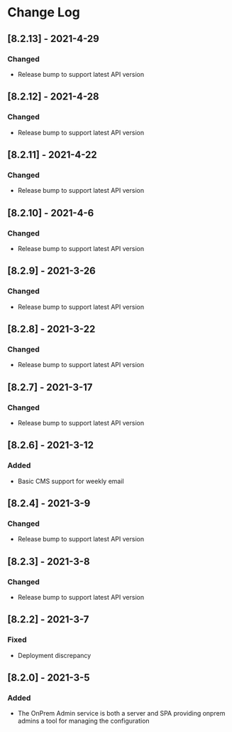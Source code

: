 # Change Log

## [8.2.13] - 2021-4-29

### Changed

- Release bump to support latest API version

## [8.2.12] - 2021-4-28

### Changed

- Release bump to support latest API version

## [8.2.11] - 2021-4-22

### Changed

- Release bump to support latest API version

## [8.2.10] - 2021-4-6

### Changed

- Release bump to support latest API version

## [8.2.9] - 2021-3-26

### Changed

- Release bump to support latest API version

## [8.2.8] - 2021-3-22

### Changed

- Release bump to support latest API version

## [8.2.7] - 2021-3-17

### Changed

- Release bump to support latest API version

## [8.2.6] - 2021-3-12

### Added

- Basic CMS support for weekly email

## [8.2.4] - 2021-3-9

### Changed

- Release bump to support latest API version

## [8.2.3] - 2021-3-8

### Changed

- Release bump to support latest API version

## [8.2.2] - 2021-3-7

### Fixed

- Deployment discrepancy

## [8.2.0] - 2021-3-5

### Added

- The OnPrem Admin service is both a server and SPA providing onprem admins a tool for managing the configuration
